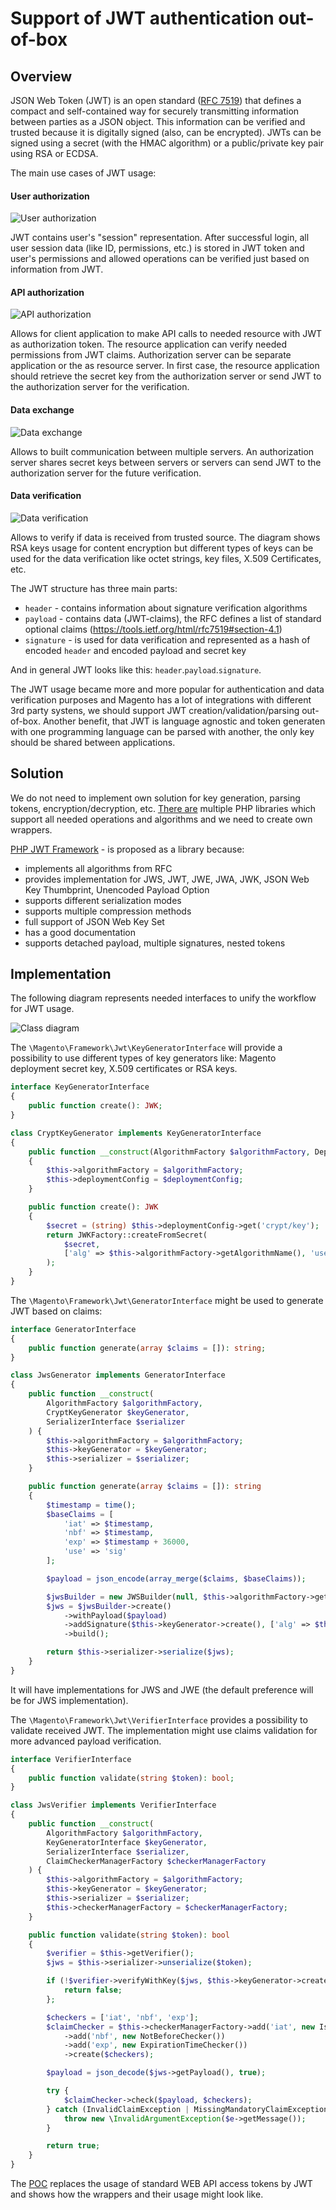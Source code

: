 # Support of JWT authentication out-of-box

## Overview

JSON Web Token (JWT) is an open standard ([RFC 7519](https://tools.ietf.org/html/rfc7519)) that defines a compact and self-contained way for securely transmitting information between parties as a JSON object. This information can be verified and trusted because it is digitally signed (also, can be encrypted). JWTs can be signed using a secret (with the HMAC algorithm) or a public/private key pair using RSA or ECDSA.

The main use cases of JWT usage:

#### User authorization

![User authorization](img/jwt-user-authorization.png)

JWT contains user's "session" representation. After successful login, all user session data (like ID, permissions, etc.) is stored in JWT token and user's permissions and allowed operations can be verified just based on information from JWT.

#### API authorization

![API authorization](img/jwt-api-authorization.png)

Allows for client application to make API calls to needed resource with JWT as authorization token. The resource application can verify needed permissions from JWT claims. Authorization server can be separate application or the as resource server. In first case, the resource application should retrieve the secret key from the authorization server or send JWT to the authorization server for the verification.

#### Data exchange

![Data exchange](img/jwt-data-exchange.png)

Allows to built communication between multiple servers. An authorization server shares secret keys between servers or servers can send JWT to the authorization server for the future verification.

#### Data verification

![Data verification](img/jwt-data-verification.png)

Allows to verify if data is received from trusted source. The diagram shows RSA keys usage for content encryption but different types of keys can be used for the data verification like octet strings, key files, X.509 Certificates, etc.

The JWT structure has three main parts:

 - `header` - contains information about signature verification algorithms
 - `payload` - contains data (JWT-claims), the RFC defines a list of standard optional claims (https://tools.ietf.org/html/rfc7519#section-4.1)
 - `signature` - is used for data verification and represented as a hash of encoded `header` and encoded payload and secret key

And in general JWT looks like this: `header`.`payload`.`signature`.

The JWT usage became more and more popular for authentication and data verification purposes and Magento has a lot of integrations with different 3rd party systens, we should support JWT creation/validation/parsing out-of-box. Another benefit, that JWT is language agnostic and token generaten with one programming language can be parsed with another, the only key should be shared between applications.

## Solution

We do not need to implement own solution for key generation, parsing tokens, encryption/decryption, etc. [There are](https://jwt.io/#libraries) multiple PHP libraries which support all needed operations and algorithms and we need to create own wrappers.

[PHP JWT Framework](https://github.com/web-token/jwt-framework) - is proposed as a library because:
 - implements all algorithms from RFC
 - provides implementation for JWS, JWT, JWE, JWA, JWK, JSON Web Key Thumbprint, Unencoded Payload Option
 - supports different serialization modes
 - supports multiple compression methods
 - full support of JSON Web Key Set
 - has a good documentation
 - supports detached payload, multiple signatures, nested tokens

## Implementation

The following diagram represents needed interfaces to unify the workflow for JWT usage.

![Class diagram](img/jwt-class-diagram.png)

The `\Magento\Framework\Jwt\KeyGeneratorInterface` will provide a possibility to use different types of key generators like: Magento deployment secret key, X.509 certificates or RSA keys.
```php
interface KeyGeneratorInterface
{
    public function create(): JWK;
}

class CryptKeyGenerator implements KeyGeneratorInterface
{
    public function __construct(AlgorithmFactory $algorithmFactory, DeploymentConfig $deploymentConfig)
    {
        $this->algorithmFactory = $algorithmFactory;
        $this->deploymentConfig = $deploymentConfig;
    }

    public function create(): JWK
    {
        $secret = (string) $this->deploymentConfig->get('crypt/key');
        return JWKFactory::createFromSecret(
            $secret,
            ['alg' => $this->algorithmFactory->getAlgorithmName(), 'use' => 'sig']
        );
    }
}
```

The `\Magento\Framework\Jwt\GeneratorInterface` might be used to generate JWT based on claims:
```php
interface GeneratorInterface
{
    public function generate(array $claims = []): string;
}

class JwsGenerator implements GeneratorInterface
{
    public function __construct(
        AlgorithmFactory $algorithmFactory,
        CryptKeyGenerator $keyGenerator,
        SerializerInterface $serializer
    ) {
        $this->algorithmFactory = $algorithmFactory;
        $this->keyGenerator = $keyGenerator;
        $this->serializer = $serializer;
    }

    public function generate(array $claims = []): string
    {
        $timestamp = time();
        $baseClaims = [
            'iat' => $timestamp,
            'nbf' => $timestamp,
            'exp' => $timestamp + 36000,
            'use' => 'sig'
        ];

        $payload = json_encode(array_merge($claims, $baseClaims));

        $jwsBuilder = new JWSBuilder(null, $this->algorithmFactory->getAlgorithmManager());
        $jws = $jwsBuilder->create()
            ->withPayload($payload)
            ->addSignature($this->keyGenerator->create(), ['alg' => $this->algorithmFactory->getAlgorithmName()])
            ->build();

        return $this->serializer->serialize($jws);
    }
}
```
It will have implementations for JWS and JWE (the default preference will be for JWS implementation).

The `\Magento\Framework\Jwt\VerifierInterface` provides a possibility to validate received JWT. The implementation might use claims validation for more advanced payload verification.
```php
interface VerifierInterface
{
    public function validate(string $token): bool;
}

class JwsVerifier implements VerifierInterface
{
    public function __construct(
        AlgorithmFactory $algorithmFactory,
        KeyGeneratorInterface $keyGenerator,
        SerializerInterface $serializer,
        ClaimCheckerManagerFactory $checkerManagerFactory
    ) {
        $this->algorithmFactory = $algorithmFactory;
        $this->keyGenerator = $keyGenerator;
        $this->serializer = $serializer;
        $this->checkerManagerFactory = $checkerManagerFactory;
    }

    public function validate(string $token): bool
    {
        $verifier = $this->getVerifier();
        $jws = $this->serializer->unserialize($token);

        if (!$verifier->verifyWithKey($jws, $this->keyGenerator->create(), 0)) {
            return false;
        };

        $checkers = ['iat', 'nbf', 'exp'];
        $claimChecker = $this->checkerManagerFactory->add('iat', new IssuedAtChecker())
            ->add('nbf', new NotBeforeChecker())
            ->add('exp', new ExpirationTimeChecker())
            ->create($checkers);

        $payload = json_decode($jws->getPayload(), true);

        try {
            $claimChecker->check($payload, $checkers);
        } catch (InvalidClaimException | MissingMandatoryClaimException $e) {
            throw new \InvalidArgumentException($e->getMessage());
        }

        return true;
    }
}
```

The [POC](https://github.com/joni-jones/magento2/tree/jwt-auth) replaces the usage of standard WEB API access tokens by JWT and shows how the wrappers and their usage might look like.
